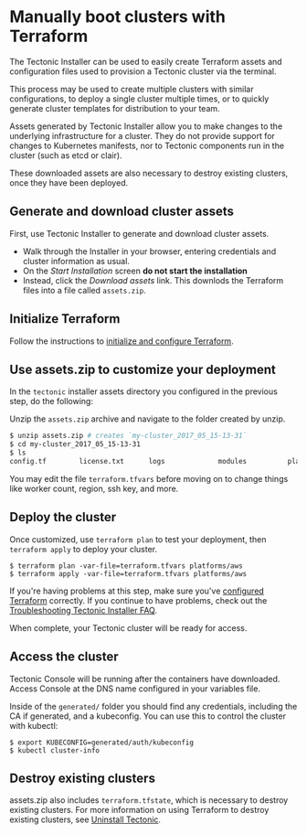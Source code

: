 # Manually boot clusters with Terraform

The Tectonic Installer can be used to easily create Terraform assets and configuration files used to provision a Tectonic cluster via the terminal.

This process may be used to create multiple clusters with similar configurations, to deploy a single cluster multiple times, or to quickly generate cluster templates for distribution to your team.

Assets generated by Tectonic Installer allow you to make changes to the underlying infrastructure for a cluster. They do not provide support for changes to Kubernetes manifests, nor to Tectonic components run in the cluster (such as etcd or clair).

These downloaded assets are also necessary to destroy existing clusters, once they have been deployed.

## Generate and download cluster assets

First, use Tectonic Installer to generate and download cluster assets.

* Walk through the Installer in your browser, entering credentials and cluster information as usual.
* On the *Start Installation* screen **do not start the installation**
* Instead, click the *Download assets* link. This downlods the Terraform files into a file called `assets.zip`.

## Initialize Terraform

Follow the instructions to [initialize and configure Terraform][initialize-tf].

## Use assets.zip to customize your deployment

In the `tectonic` installer assets directory you configured in the previous step, do the following:

Unzip the `assets.zip` archive and navigate to the folder created by unzip.

```sh
$ unzip assets.zip # creates `my-cluster_2017_05_15-13-31`
$ cd my-cluster_2017_05_15-13-31
$ ls
config.tf        license.txt      logs             modules          platforms        pull_secret.json terraform.tfvars
```

You may edit the file `terraform.tfvars` before moving on to change things like worker count, region, ssh key, and more.

## Deploy the cluster

Once customized, use `terraform plan` to test your deployment, then `terraform apply` to deploy your cluster.

```
$ terraform plan -var-file=terraform.tfvars platforms/aws
$ terraform apply -var-file=terraform.tfvars platforms/aws
```

If you're having problems at this step, make sure you've [configured Terraform][initialize-tf] correctly. If you continue to have problems, check out the [Troubleshooting Tectonic Installer FAQ][faq].

When complete, your Tectonic cluster will be ready for access.

## Access the cluster

Tectonic Console will be running after the containers have downloaded. Access Console at the DNS name configured in your variables file.

Inside of the `generated/` folder you should find any credentials, including the CA if generated, and a kubeconfig. You can use this to control the cluster with kubectl:

```
$ export KUBECONFIG=generated/auth/kubeconfig
$ kubectl cluster-info
```

## Destroy existing clusters

assets.zip also includes `terraform.tfstate`, which is necessary to destroy existing clusters. For more information on using Terraform to destroy existing clusters, see [Uninstall Tectonic][uninstall].

[initialize-tf]: aws-terraform.md#initialize-and-configure-terraform
[uninstall]: uninstall.md
[faq]: ../../troubleshooting/installer-terraform.md
